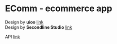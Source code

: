 # EComm - ecommerce app

Design by **uioo** [link](https://ui8.net/uioo/products/shopear---e-commerce-app-ui-kit-for-figma)  
Design by **Secondline Studio** [link](https://ui8.net/secondline-studio/products/shopping-app-ui-kit?status=7)  

API [link](https://dummyjson.com/docs)  